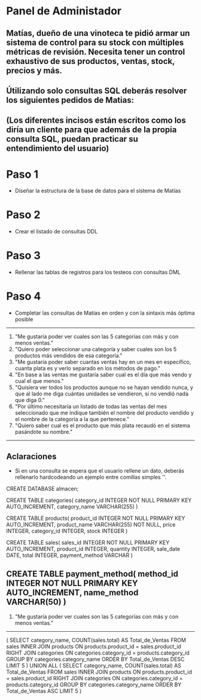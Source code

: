 # Panel de Administador
Matías, dueño de una vinoteca te pidió armar un sistema de control para su stock con múltiples métricas de revisión. Necesita tener un control exhaustivo de sus productos, ventas, stock, precios y más.
---
## Útilizando solo consultas SQL deberás resolver los siguientes pedidos de Matias:
(Los diferentes incisos están escritos como los diría un cliente para que además de la propia consulta SQL, puedan 
practicar su entendimiento del usuario)
---

# Paso 1
- Diseñar la estructura de la base de datos para el sistema de Matías
# Paso 2
- Crear el listado de consultas DDL
# Paso 3
- Rellenar las tablas de registros para los testeos con consultas DML
# Paso 4
- Completar las consultas de Matías en orden y con la sintaxis más óptima posible
---
1. "Me gustaría poder ver cuales son las 5 categorías con más y con menos ventas."
2. "Quiero poder seleccionar una categoría y saber cuales son los 5 productos más vendidos de esa categoría."
3. "Me gustaría poder saber cuantas ventas hay en un mes en específico, cuanta plata es y verlo separado en los métodos de pago."
4. "En base a las ventas me gustaría saber cual es el día que más vendo y cual el que menos."
5. "Quisiera ver todos los productos aunque no se hayan vendido nunca, y que al lado me diga cuántas unidades se vendieron, si no vendió nada que diga 0."
6. "Por último necesitaría un listado de todas las ventas del mes seleccionado que me indique también el nombre del producto vendido y el nombre de la categoría a la que pertenece."
7. "Quiero saber cual es el producto que más plata recaudó en el sistema pasándote su nombre."
---
## Aclaraciones
- Si en una consulta se espera que el usuario rellene un dato, deberás rellenarlo hardcodeando un ejemplo entre comillas simples ''.

CREATE DATABASE almacen;

CREATE TABLE categories(
    category_id INTEGER NOT NULL PRIMARY KEY AUTO_INCREMENT,
    category_name VARCHAR(255)
)

CREATE TABLE products(
    product_id INTEGER NOT NULL PRIMARY KEY AUTO_INCREMENT,
    product_name VARCHAR(255) NOT NULL,
    price INTEGER,
    category_id INTEGER,
    stock INTEGER
)

CREATE TABLE sales(
    sales_id INTEGER NOT NULL PRIMARY KEY AUTO_INCREMENT,
    product_id INTEGER,
    quantity INTEGER,
    sale_date DATE,
    total INTEGER,
    payment_method VARCHAR
)

CREATE TABLE payment_method(
    method_id INTEGER NOT NULL PRIMARY KEY AUTO_INCREMENT,
    name_method VARCHAR(50)
)
---
1. "Me gustaría poder ver cuales son las 5 categorías con más y con menos ventas."
---
(
    SELECT category_name, COUNT(sales.total) AS Total_de_Ventas FROM sales
    INNER JOIN products ON products.product_id = sales.product_id
    RIGHT JOIN categories ON categories.category_id = products.category_id
    GROUP BY categories.category_name
    ORDER BY Total_de_Ventas DESC LIMIT 5
)
UNION ALL
(
    SELECT category_name, COUNT(sales.total) AS Total_de_Ventas FROM sales INNER JOIN products ON products.product_id = sales.product_id
    RIGHT JOIN categories ON categories.category_id = products.category_id
    GROUP BY categories.category_name
    ORDER BY Total_de_Ventas ASC LIMIT 5
)